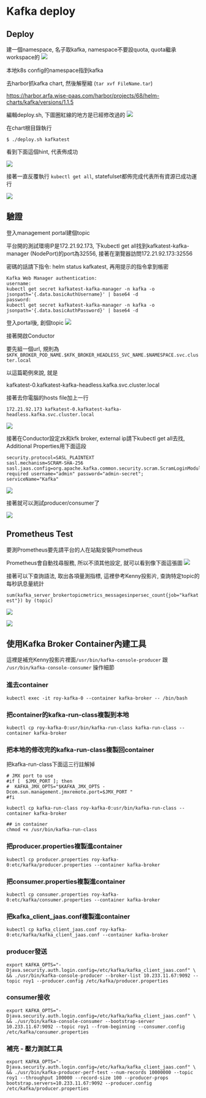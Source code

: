 # Kafka deploy

## Deploy

建一個namespace, 名子取kafka, namespace不要設quota, quota繼承workspace的
![](/assets/01.png)

本地k8s config的namespace指到kafka

去harbor抓kafka chart, 然後解壓縮 (`tar xvf FileName.tar`)

https://harbor.arfa.wise-paas.com/harbor/projects/68/helm-charts/kafka/versions/1.1.5

編輯deploy.sh, 下圖圈紅線的地方是已經修改過的
![](/assets/02.png)

在chart根目錄執行


```
$ ./deploy.sh kafkatest
```

看到下面這個hint, 代表佈成功


![](/assets/0410_03.png)

接著一直反覆執行 `kubectl get all`, statefulset都佈完成代表所有資源已成功運行

![](/assets/0410_04.png)


## 驗證

登入management portal建個topic

平台開的測試環境IP是172.21.92.173, 下kubectl get all找到kafkatest-kafka-manager (NodePort)的port為32556, 接著在瀏覽器訪問172.21.92.173:32556

密碼的話請下指令: helm status kafkatest, 再用提示的指令拿到帳密

```
Kafka Web Manager authentication:
username:
kubectl get secret kafkatest-kafka-manager -n kafka -o jsonpath='{.data.basicAuthUsername}' | base64 -d
password:
kubectl get secret kafkatest-kafka-manager -n kafka -o jsonpath='{.data.basicAuthPassword}' | base64 -d

```

登入portal後, 創個topic
![](/assets/0410_05.png)

接著開啟Conductor

要先組一個url, 規則為`$KFK_BROKER_POD_NAME.$KFK_BROKER_HEADLESS_SVC_NAME.$NAMESPACE.svc.cluster.local`

以這篇範例來說, 就是

kafkatest-0.kafkatest-kafka-headless.kafka.svc.cluster.local

接著去你電腦的hosts file加上一行

`172.21.92.173 kafkatest-0.kafkatest-kafka-headless.kafka.svc.cluster.local`

![](/assets/0410_06.png)


接著在Conductor設定zk和kfk broker, external ip請下kubectl get all去找, Additional Properties用下面這段

```
security.protocol=SASL_PLAINTEXT
sasl.mechanism=SCRAM-SHA-256
sasl.jaas.config=org.apache.kafka.common.security.scram.ScramLoginModule required username="admin" password="admin-secret";
serviceName="Kafka"
```

![](/assets/0410_07.png)

接著就可以測試producer/consumer了

![](/assets/0410_08.png)

## Prometheus Test

要測Prometheus要先請平台的人在站點安裝Prometheus

Prometheus會自動找尋服務, 所以不須其他設定, 就可以看到像下面這張圖
![](/assets/041301.PNG)

接著可以下查詢語法, 取出各項量測指標, 這裡參考Kenny投影片, 查詢特定topic的每秒訊息量統計

`sum(kafka_server_brokertopicmetrics_messagesinpersec_count{job="kafkatest"}) by (topic)`

![](/assets/041302.PNG)

![](/assets/041303.PNG)

## 使用Kafka Broker Container內建工具

這裡是補充Kenny投影片裡面`/usr/bin/kafka-console-producer` 跟 `/usr/bin/kafka-console-consumer` 操作細節

### 進去container

```
kubectl exec -it roy-kafka-0 --container kafka-broker -- /bin/bash
```

### 把container的kafka-run-class複製到本地

```
kubectl cp roy-kafka-0:usr/bin/kafka-run-class kafka-run-class --container kafka-broker
```

### 把本地的修改完的kafka-run-class複製回container

把kafka-run-class下面這三行註解掉
```
# JMX port to use
#if [  $JMX_PORT ]; then
#  KAFKA_JMX_OPTS="$KAFKA_JMX_OPTS -Dcom.sun.management.jmxremote.port=$JMX_PORT "
#fi
```

```
kubectl cp kafka-run-class roy-kafka-0:usr/bin/kafka-run-class --container kafka-broker

## in container 
chmod +x /usr/bin/kafka-run-class
```

### 把producer.properties複製進container

```
kubectl cp producer.properties roy-kafka-0:etc/kafka/producer.properties --container kafka-broker
```

### 把consumer.properties複製進container

```
kubectl cp consumer.properties roy-kafka-0:etc/kafka/consumer.properties --container kafka-broker
```

### 把kafka_client_jaas.conf複製進container

```
kubectl cp kafka_client_jaas.conf roy-kafka-0:etc/kafka/kafka_client_jaas.conf --container kafka-broker
```

### producer發送

```
export KAFKA_OPTS="-Djava.security.auth.login.config=/etc/kafka/kafka_client_jaas.conf" \
&& ./usr/bin/kafka-console-producer --broker-list 10.233.11.67:9092 --topic roy1 --producer.config /etc/kafka/producer.properties
```

### consumer接收

```
export KAFKA_OPTS="-Djava.security.auth.login.config=/etc/kafka/kafka_client_jaas.conf" \
&& ./usr/bin/kafka-console-consumer --bootstrap-server 10.233.11.67:9092 --topic roy1 --from-beginning --consumer.config /etc/kafka/consumer.properties
```

### 補充 - 壓力測試工具

```
export KAFKA_OPTS="-Djava.security.auth.login.config=/etc/kafka/kafka_client_jaas.conf" \
&& ./usr/bin/kafka-producer-perf-test --num-records 10000000 --topic roy1 --throughput 100000 --record-size 100 --producer-props bootstrap.servers=10.233.11.67:9092 --producer.config /etc/kafka/producer.properties 
```






